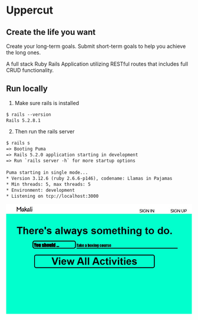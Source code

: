 # Uppercut

## Create the life you want
Create your long-term goals.
Submit short-term goals to help you achieve the long ones.

A full stack Ruby Rails Application utilizing RESTful routes that includes full CRUD
functionality.

## Run locally
1. Make sure rails is installed
```
$ rails --version
Rails 5.2.8.1
```
2. Then run the rails server
```
$ rails s
=> Booting Puma
=> Rails 5.2.0 application starting in development
=> Run `rails server -h` for more startup options

Puma starting in single mode...
* Version 3.12.6 (ruby 2.6.6-p146), codename: Llamas in Pajamas
* Min threads: 5, max threads: 5
* Environment: development
* Listening on tcp://localhost:3000
```

![Uppercut App Demo Image](https://raw.githubusercontent.com/pamelaolney/makali/df592590b8fb97155011a1a39ea29133cc4c9236/app/assets/images/readme_demo.jpg)